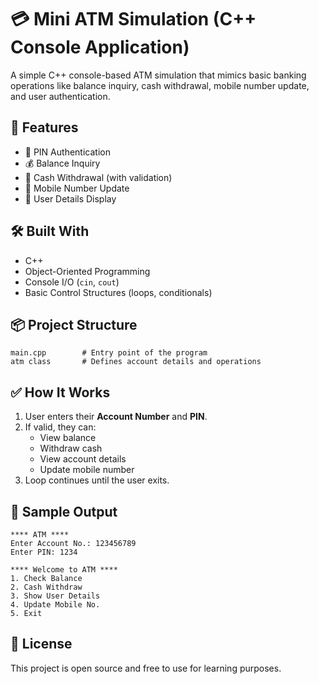 
# 💳 Mini ATM Simulation (C++ Console Application)

A simple C++ console-based ATM simulation that mimics basic banking operations like balance inquiry, cash withdrawal, mobile number update, and user authentication.

## 🚀 Features

- 🔐 PIN Authentication
- 💰 Balance Inquiry
- 💸 Cash Withdrawal (with validation)
- 📱 Mobile Number Update
- 👤 User Details Display

## 🛠️ Built With

- C++
- Object-Oriented Programming
- Console I/O (`cin`, `cout`)
- Basic Control Structures (loops, conditionals)

## 📦 Project Structure

```
main.cpp        # Entry point of the program
atm class       # Defines account details and operations
```

## ✅ How It Works

1. User enters their **Account Number** and **PIN**.
2. If valid, they can:
   - View balance
   - Withdraw cash
   - View account details
   - Update mobile number
3. Loop continues until the user exits.

## 📸 Sample Output

```
**** ATM ****
Enter Account No.: 123456789
Enter PIN: 1234

**** Welcome to ATM ****
1. Check Balance
2. Cash Withdraw
3. Show User Details
4. Update Mobile No.
5. Exit
```

## 📝 License

This project is open source and free to use for learning purposes.
